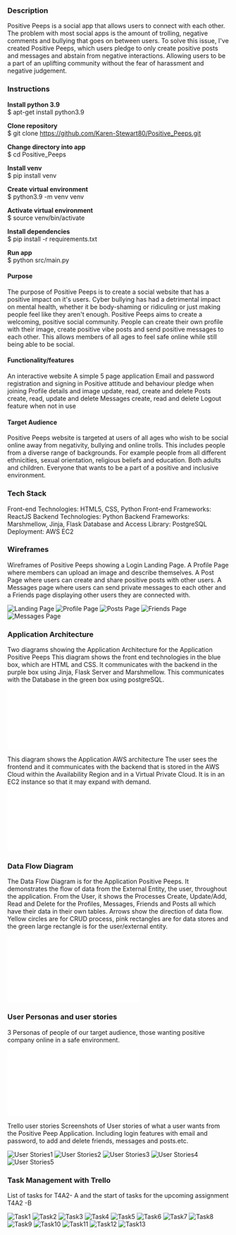 ### Description

Positive Peeps is a social app that allows users to connect with each other. The problem with most social apps is the amount of trolling, negative comments and bullying that goes on between users. To solve this issue, I've created Positive Peeps, which users pledge to only create positive posts and messages and abstain from negative interactions. Allowing users to be a part of an uplifting community without the fear of harassment and negative judgement.

 ### Instructions

**Install python 3.9**\
$ apt-get install python3.9

**Clone repository**\
$ git clone https://github.com/Karen-Stewart80/Positive_Peeps.git

**Change directory into app**\
$ cd Positive_Peeps

**Install venv**\
$ pip install venv

**Create virtual environment**\
$ python3.9 -m venv venv

**Activate virtual environment**\
$ source venv/bin/activate

**Install dependencies**\
$ pip install -r requirements.txt

**Run app**\
$ python src/main.py

#### Purpose

The purpose of Positive Peeps is to create a social website that has a positive impact on it's users. Cyber bullying has had a detrimental impact on mental health, whether it be body-shaming or ridiculing or just making people feel like they aren't enough. Positive Peeps aims to create a welcoming, positive social community. People can  create  their own profile with their image, create positive vibe posts and send positive messages to each other. This allows members of all ages to feel safe online while still being able to be social.

#### Functionality/features

An interactive website 
A simple 5 page application
Email and password registration and signing in
Positive attitude and behaviour pledge when joining
Profile details and image update, read, create and delete
Posts create, read, update and delete
Messages create, read and delete
Logout feature when not in use

#### Target Audience

Positive Peeps website is targeted at users of all ages who wish to be social online away from negativity, bullying and online trolls. This includes people from a diverse range of backgrounds. For example people from all different ethnicities, sexual orientation, religious beliefs and education. Both adults and children. Everyone that wants to be a part of a positive and inclusive environment.

### Tech Stack

Front-end Technologies: HTML5, CSS, Python
Front-end Frameworks: ReactJS
Backend Technologies: Python
Backend Frameworks: Marshmellow, Jinja, Flask 
Database and Access Library: PostgreSQL
Deployment: AWS EC2


### Wireframes

Wireframes of Positive Peeps showing a Login Landing Page. A Profile Page where members can upload an image and describe themselves. A Post Page where users can create and share positive posts with other users. A Messages page where users can send private messages to each other and a Friends page displaying other users  they are connected with.

![Landing Page](docs/wireframes/Landing_wireframe.png)
![Profile Page](docs/wireframes/Profile_wireframe.png)
![Posts Page](docs/wireframes/Posts_wireframe.png)
![Friends Page](docs/wireframes/Friends_wireframe.png)
![Messages Page](docs/wireframes/Messages_wireframe.png)

### Application Architecture

Two diagrams showing the Application Architecture for the Application Positive Peeps 
This diagram shows the front end technologies in the blue box, which are HTML and CSS. It communicates with the backend in the purple box using Jinja, Flask Server  and Marshmellow. This communicates with the Database in the green box using postgreSQL.
![App Architecture](docs/app_architecture_diagram.pdf)

This diagram shows the Application AWS architecture
The user sees the frontend and it communicates with the backend that is stored in the AWS Cloud within the Availability Region and in a Virtual Private Cloud. It is in an EC2 instance so that it may expand with demand.
![AWS Architecture](docs/aws_architecture.pdf) 

### Data Flow Diagram

The Data Flow Diagram is for the Application Positive Peeps.
It demonstrates the flow of data from the External Entity, the user, throughout the application. From the User, it shows the Processes Create, Update/Add, Read and Delete for the Profiles, Messages, Friends and Posts all which have their data in their own tables. Arrows show the direction of data flow. Yellow circles are for CRUD process, pink rectangles are for data stores and the green large rectangle is for the user/external entity.

![Data Flow Diagram](docs/data_flow_diagram.pdf) 

### User Personas and user stories

3 Personas of people of our target audience, those wanting positive company online in a safe environment.

![User Personas](docs/user_personas.pdf)

Trello user stories
Screenshots of User stories of what a user wants from the Positive Peep Application. Including login features with email and password, to add and delete friends, messages and posts.etc.

![User Stories1](docs/trello_user_stories/user_story1.png)
![User Stories2](docs/trello_user_stories/user_story2.png)
![User Stories3](docs/trello_user_stories/user_story3.png)
![User Stories4](docs/trello_user_stories/user_story4.png)
![User Stories5](docs/trello_user_stories/user_story5.png)

### Task Management with Trello

List of tasks for T4A2- A and the start of tasks for the upcoming assignment T4A2 -B

![Task1](docs/trello_tasks/task1.png)
![Task2](docs/trello_tasks/task2.png)
![Task3](docs/trello_tasks/task3.png)
![Task4](docs/trello_tasks/task4.png)
![Task5](docs/trello_tasks/task5.png)
![Task6](docs/trello_tasks/task6.png)
![Task7](docs/trello_tasks/task7.png)
![Task8](docs/trello_tasks/task8.png)
![Task9](docs/trello_tasks/task9.png)
![Task10](docs/trello_tasks/task10.png)
![Task11](docs/trello_tasks/task11.png)
![Task12](docs/trello_tasks/task12.png)
![Task13](docs/trello_tasks/task13.png)











